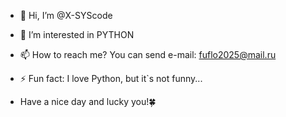 - 👋 Hi, I’m @X-SYScode
- 👀 I’m interested in PYTHON
- 📫 How to reach me? You can send e-mail: fuflo2025@mail.ru
- ⚡ Fun fact: I love Python, but it`s not funny...

- Have a nice day and lucky you!🍀
